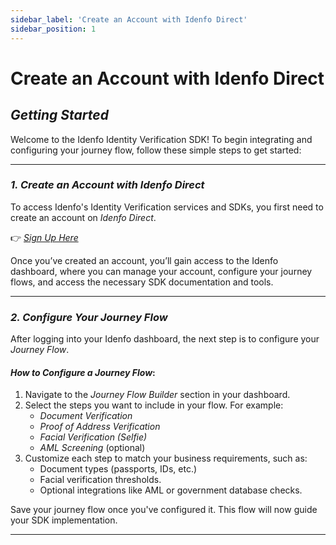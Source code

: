 ```yaml
---
sidebar_label: 'Create an Account with Idenfo Direct'
sidebar_position: 1
---
```


# Create an Account with Idenfo Direct

## *Getting Started*

Welcome to the Idenfo Identity Verification SDK! To begin integrating and configuring your journey flow, follow these simple steps to get started:

---

### *1. Create an Account with Idenfo Direct*  

To access Idenfo's Identity Verification services and SDKs, you first need to create an account on *Idenfo Direct*.  

👉 *[Sign Up Here](https://your-id-direct-url.com)*  

Once you’ve created an account, you’ll gain access to the Idenfo dashboard, where you can manage your account, configure your journey flows, and access the necessary SDK documentation and tools.

---

### *2. Configure Your Journey Flow*  

After logging into your Idenfo dashboard, the next step is to configure your *Journey Flow*.  

#### *How to Configure a Journey Flow*:  
1. Navigate to the *Journey Flow Builder* section in your dashboard.  
2. Select the steps you want to include in your flow. For example:  
   - *Document Verification*  
   - *Proof of Address Verification*  
   - *Facial Verification (Selfie)*  
   - *AML Screening* (optional)  
3. Customize each step to match your business requirements, such as:  
   - Document types (passports, IDs, etc.)  
   - Facial verification thresholds.  
   - Optional integrations like AML or government database checks.  

Save your journey flow once you've configured it. This flow will now guide your SDK implementation.

---



